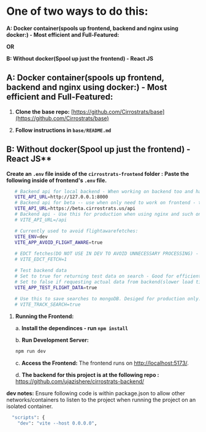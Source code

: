 # One of two ways to do this:
**A: Docker container(spools up frontend, backend and nginx using docker:) - Most efficient and Full-Featured:**

**OR**

**B: Without docker(Spool up just the frontend) - React JS**


## A: Docker container(spools up frontend, backend and nginx using docker:) - Most efficient and Full-Featured:

1. **Clone the base repo:** [https://github.com/Cirrostrats/base](https://github.com/Cirrostrats/base)

2. **Follow instructions in `base/README.md`**

## B: Without docker(Spool up just the frontend) - React JS**

**Create an `.env` file inside of the `cirrostrats-frontend` folder :**
**Paste the following inside of frontend's `.env` file.**

   ```bash
      # Backend api for local backend - When working on backend too and have local backend project
      VITE_API_URL=http://127.0.0.1:8000
      # Backend api for beta -- use when only need to work on frontend - this fetches backend data from beta server.
      VITE_API_URL=https://beta.cirrostrats.us/api
      # Backend api - Use this for production when using nginx and such on aws instance with backend and frontend service running.
      # VITE_API_URL=/api

      # Currently used to avoid flightawarefetches:
      VITE_ENV=dev
      VITE_APP_AVOID_FLIGHT_AWARE=true
      
      # EDCT fetches(DO NOT USE IN DEV TO AVOID UNNECESSARY PROCESSING) - 1 equals true . Comment it out to avoid EDCT fetch:
      # VITE_EDCT_FETCH=1

      # Test backend data
      # Set to true for returning test data on search - Good for efficient frontend dev(faster load times).
      # Set to false if requesting actual data from backend(slower load times).
      VITE_APP_TEST_FLIGHT_DATA=true
      
      # Use this to save searches to mongoDB. Desiged for production only. DO NOT USE LOCALLY!
      # VITE_TRACK_SEARCH=true
   ```

1. **Running the Frontend:**

   a. **Install the dependinces - run `npm install`**

   b. **Run Development Server:**

   ```bash
   npm run dev
   ```

   c. **Access the Frontend:** The frontend runs on [http://localhost:5173/](http://localhost:5173/).

   d. **The backend for this project is at the following repo :**
   https://github.com/ujazishere/cirrostrats-backend/


**dev notes:**
Ensure following code is within package.json to allow other networks/containers to listen to the project when running the project on an isolated container.
```bash
  "scripts": {
    "dev": "vite --host 0.0.0.0",
```